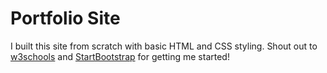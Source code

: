 
# Portfolio Site

I built this site from scratch with basic HTML and CSS styling. Shout out to [w3schools](https://www.w3schools.com) and [StartBootstrap](https://startbootstrap.com) for getting me started!
